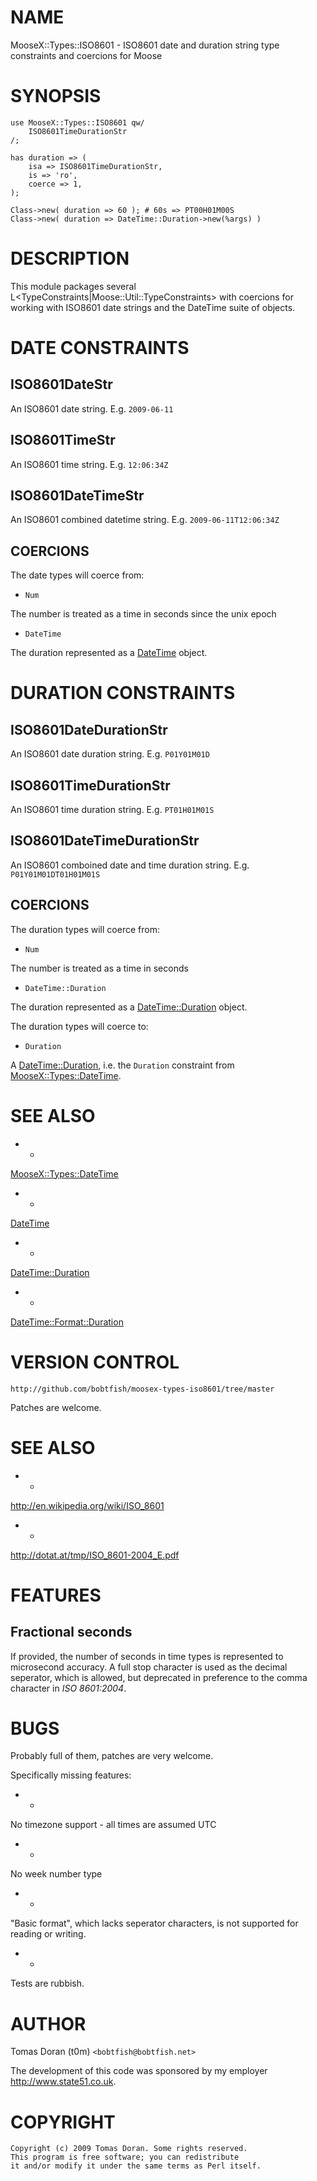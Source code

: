 # NAME

MooseX::Types::ISO8601 - ISO8601 date and duration string type constraints and coercions for Moose

# SYNOPSIS

    use MooseX::Types::ISO8601 qw/
        ISO8601TimeDurationStr
    /;

    has duration => (
        isa => ISO8601TimeDurationStr,
        is => 'ro',
        coerce => 1,
    );

    Class->new( duration => 60 ); # 60s => PT00H01M00S
    Class->new( duration => DateTime::Duration->new(%args) )

# DESCRIPTION

This module packages several L<TypeConstraints|Moose::Util::TypeConstraints> with
coercions for working with ISO8601 date strings and the DateTime suite of objects.

# DATE CONSTRAINTS

## ISO8601DateStr

An ISO8601 date string. E.g. `2009-06-11`

## ISO8601TimeStr

An ISO8601 time string. E.g. `12:06:34Z`

## ISO8601DateTimeStr

An ISO8601 combined datetime string. E.g. `2009-06-11T12:06:34Z`

## COERCIONS

The date types will coerce from:

- ` Num `

The number is treated as a time in seconds since the unix epoch

- ` DateTime `

The duration represented as a [DateTime](http://search.cpan.org/search?mode=module&query=DateTime) object.

# DURATION CONSTRAINTS

## ISO8601DateDurationStr

An ISO8601 date duration string. E.g. `P01Y01M01D`

## ISO8601TimeDurationStr

An ISO8601 time duration string. E.g. `PT01H01M01S`

## ISO8601DateTimeDurationStr

An ISO8601 comboined date and time duration string. E.g. `P01Y01M01DT01H01M01S`

## COERCIONS

The duration types will coerce from:

- ` Num `

The number is treated as a time in seconds

- ` DateTime::Duration `

The duration represented as a [DateTime::Duration](http://search.cpan.org/search?mode=module&query=DateTime::Duration) object.

The duration types will coerce to:

- ` Duration `

A [DateTime::Duration](http://search.cpan.org/search?mode=module&query=DateTime::Duration), i.e. the ` Duration ` constraint from
[MooseX::Types::DateTime](http://search.cpan.org/search?mode=module&query=MooseX::Types::DateTime).

# SEE ALSO

- *

[MooseX::Types::DateTime](http://search.cpan.org/search?mode=module&query=MooseX::Types::DateTime)

- *

[DateTime](http://search.cpan.org/search?mode=module&query=DateTime)

- *

[DateTime::Duration](http://search.cpan.org/search?mode=module&query=DateTime::Duration)

- *

[DateTime::Format::Duration](http://search.cpan.org/search?mode=module&query=DateTime::Format::Duration)

# VERSION CONTROL

    http://github.com/bobtfish/moosex-types-iso8601/tree/master

Patches are welcome.

# SEE ALSO

- *

http://en.wikipedia.org/wiki/ISO_8601

- *

http://dotat.at/tmp/ISO_8601-2004_E.pdf

# FEATURES

## Fractional seconds

If provided, the number of seconds in time types is represented to microsecond
accuracy. A full stop character is used as the decimal seperator, which is
allowed, but deprecated in preference to the comma character in
_ISO 8601:2004_.

# BUGS

Probably full of them, patches are very welcome.

Specifically missing features:

- *

No timezone support - all times are assumed UTC

- *

No week number type

- *

"Basic format", which lacks seperator characters, is not supported for
reading or writing.

- *

Tests are rubbish.

# AUTHOR

Tomas Doran (t0m) `<bobtfish@bobtfish.net>`

The development of this code was sponsored by my employer <http://www.state51.co.uk>.

# COPYRIGHT

    Copyright (c) 2009 Tomas Doran. Some rights reserved.
    This program is free software; you can redistribute
    it and/or modify it under the same terms as Perl itself.
